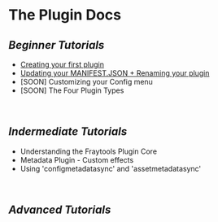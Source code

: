# The Plugin Docs

  ## _Beginner Tutorials_
* [Creating your first plugin](https://github.com/awesoee/The-Plugin-Docs/wiki/%F0%9F%93%97-1%E2%80%901-Tutorial)
* [Updating your MANIFEST.JSON + Renaming your plugin](/Tutorials/ManifestJSONGuide.md)
* [SOON] Customizing your Config menu
* [SOON] The Four Plugin Types

<br/>
  
  ## _Indermediate Tutorials_
* Understanding the Fraytools Plugin Core
* Metadata Plugin - Custom effects
* Using 'configmetadatasync' and 'assetmetadatasync'
<br/>

  ## _Advanced Tutorials_




